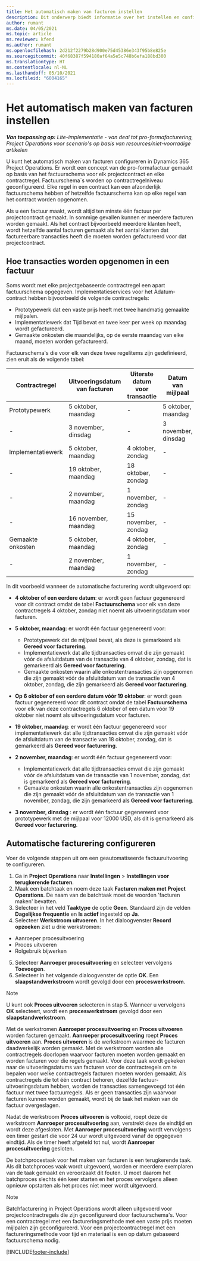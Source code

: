 ```yaml
---
title: Het automatisch maken van facturen instellen
description: Dit onderwerp biedt informatie over het instellen en configureren van de automatische aanmaak van pro-formafacturen.
author: rumant
ms.date: 04/05/2021
ms.topic: article
ms.reviewer: kfend
ms.author: rumant
ms.openlocfilehash: 2d212f2279b28d900e75d45386e343f95b8e825e
ms.sourcegitcommit: 40f68387f594180af64a5e5c748b6efa188bd300
ms.translationtype: HT
ms.contentlocale: nl-NL
ms.lasthandoff: 05/10/2021
ms.locfileid: "6004165"
---
```

# <a name="set-up-automatic-invoice-creation"></a>Het automatisch maken van facturen instellen 
 
_**Van toepassing op:** Lite-implementatie - van deal tot pro-formafacturering, Project Operations voor scenario's op basis van resources/niet-voorradige artikelen_

U kunt het automatisch maken van facturen configureren in Dynamics 365 Project Operations. Er wordt een concept van de pro-formafactuur gemaakt op basis van het factuurschema voor elk projectcontract en elke contractregel. Factuurschema´s worden op contractregelniveau geconfigureerd. Elke regel in een contract kan een afzonderlijk factuurschema hebben of hetzelfde factuurschema kan op elke regel van het contract worden opgenomen.

Als u een factuur maakt, wordt altijd ten minste één factuur per projectcontract gemaakt. In sommige gevallen kunnen er meerdere facturen worden gemaakt. Als het contract bijvoorbeeld meerdere klanten heeft, wordt hetzelfde aantal facturen gemaakt als het aantal klanten dat factureerbare transacties heeft die moeten worden gefactureerd voor dat projectcontract.

## <a name="understand-how-transactions-are-included-on-an-invoice"></a>Hoe transacties worden opgenomen in een factuur 

Soms wordt met elke projectgebaseerde contractregel een apart factuurschema opgegeven. Implementatieservices voor het Adatum-contract hebben bijvoorbeeld de volgende contractregels:

- Prototypewerk dat een vaste prijs heeft met twee handmatig gemaakte mijlpalen.
- Implementatiewerk dat Tijd bevat en twee keer per week op maandag wordt gefactureerd.
- Gemaakte onkosten die maandelijks, op de eerste maandag van elke maand, moeten worden gefactureerd.

Factuurschema's die voor elk van deze twee regelitems zijn gedefinieerd, zien eruit als de volgende tabel:

| Contractregel | Uitvoeringsdatum van facturen | Uiterste datum voor transactie | Datum van mijlpaal | Bedrag van mijlpaal |
| --- | --- | --- | --- | --- |
| Prototypewerk | 5 oktober, maandag | - | 5 oktober, maandag | 5000 USD |
| - | 3 november, dinsdag | - | 3 november, dinsdag | 12,000 USD |
| Implementatiewerk | 5 oktober, maandag | 4 oktober, zondag | - | - |
| - | 19 oktober, maandag | 18 oktober, zondag | - | - |
| - | 2 november, maandag | 1 november, zondag | - | - |
| - | 16 november, maandag | 15 november, zondag | - | - |
| Gemaakte onkosten | 5 oktober, maandag | 4 oktober, zondag | - | - |
| - | 2 november, maandag | 1 november, zondag | - | - |

In dit voorbeeld wanneer de automatische facturering wordt uitgevoerd op:

- **4 oktober of een eerdere datum**: er wordt geen factuur gegenereerd voor dit contract omdat de tabel **Factuurschema** voor elk van deze contractregels 4 oktober, zondag niet noemt als uitvoeringsdatum voor facturen.
- **5 oktober, maandag**: er wordt één factuur gegenereerd voor:

    - Prototypewerk dat de mijlpaal bevat, als deze is gemarkeerd als **Gereed voor facturering**.
    - Implementatiewerk dat alle tijdtransacties omvat die zijn gemaakt vóór de afsluitdatum van de transactie van 4 oktober, zondag, dat is gemarkeerd als **Gereed voor facturering**.
    - Gemaakte onkosten waarin alle onkostentransacties zijn opgenomen die zijn gemaakt vóór de afsluitdatum van de transactie van 4 oktober, zondag, die zijn gemarkeerd als **Gereed voor facturering**.
  
- **Op 6 oktober of een eerdere datum vóór 19 oktober**: er wordt geen factuur gegenereerd voor dit contract omdat de tabel **Factuurschema** voor elk van deze contractregels 6 oktober of een datum vóór 19 oktober niet noemt als uitvoeringsdatum voor facturen.
- **19 oktober, maandag**: er wordt één factuur gegenereerd voor implementatiewerk dat alle tijdtransacties omvat die zijn gemaakt vóór de afsluitdatum van de transactie van 18 oktober, zondag, dat is gemarkeerd als **Gereed voor facturering**.
- **2 november, maandag**: er wordt één factuur gegenereerd voor:

    - Implementatiewerk dat alle tijdtransacties omvat die zijn gemaakt vóór de afsluitdatum van de transactie van 1 november, zondag, dat is gemarkeerd als **Gereed voor facturering**.
    - Gemaakte onkosten waarin alle onkostentransacties zijn opgenomen die zijn gemaakt vóór de afsluitdatum van de transactie van 1 november, zondag, die zijn gemarkeerd als **Gereed voor facturering**.

- **3 november, dinsdag** : er wordt één factuur gegenereerd voor prototypewerk met de mijlpaal voor 12000 USD, als dit is gemarkeerd als **Gereed voor facturering**.

## <a name="configure-automatic-invoicing"></a>Automatische facturering configureren

Voer de volgende stappen uit om een geautomatiseerde factuuruitvoering te configureren.

1. Ga in **Project Operations** naar **Instellingen** > **Instellingen voor terugkerende facturen**.
2. Maak een batchtaak en noem deze taak **Facturen maken met Project Operations**. De naam van de batchtaak moet de woorden 'facturen maken' bevatten.
3. Selecteer in het veld **Taaktype** de optie **Geen**. Standaard zijn de velden **Dagelijkse frequentie** en **Is actief** ingesteld op **Ja**.
4. Selecteer **Werkstroom uitvoeren**. In het dialoogvenster **Record opzoeken** ziet u drie werkstromen:

- Aanroeper procesuitvoering
- Proces uitvoeren
- Rolgebruik bijwerken

5. Selecteer **Aanroeper procesuitvoering** en selecteer vervolgens **Toevoegen**.
6. Selecteer in het volgende dialoogvenster de optie **OK**. Een **slaapstandwerkstroom** wordt gevolgd door een **proceswerkstroom**. 

> [!NOTE]
> U kunt ook **Proces uitvoeren** selecteren in stap 5. Wanneer u vervolgens **OK** selecteert, wordt een **proceswerkstroom** gevolgd door een **slaapstandwerkstroom**.

Met de werkstromen **Aanroeper procesuitvoering** en **Proces uitvoeren** worden facturen gemaakt. **Aanroeper procesuitvoering** roept **Proces uitvoeren** aan. **Proces uitvoeren** is de werkstroom waarmee de facturen daadwerkelijk worden gemaakt. Met de werkstroom worden alle contractregels doorlopen waarvoor facturen moeten worden gemaakt en worden facturen voor die regels gemaakt. Voor deze taak wordt gekeken naar de uitvoeringsdatums van facturen voor de contractregels om te bepalen voor welke contractregels facturen moeten worden gemaakt. Als contractregels die tot één contract behoren, dezelfde factuur-uitvoeringsdatum hebben, worden de transacties samengevoegd tot één factuur met twee factuurregels. Als er geen transacties zijn waarvoor facturen kunnen worden gemaakt, wordt bij de taak het maken van de factuur overgeslagen.

Nadat de werkstroom **Proces uitvoeren** is voltooid, roept deze de werkstroom **Aanroeper procesuitvoering** aan, verstrekt deze de eindtijd en wordt deze afgesloten. Met **Aanroeper procesuitvoering** wordt vervolgens een timer gestart die voor 24 uur wordt uitgevoerd vanaf de opgegeven eindtijd. Als de timer heeft afgeteld tot nul, wordt **Aanroeper procesuitvoering** gesloten.

De batchprocestaak voor het maken van facturen is een terugkerende taak. Als dit batchproces vaak wordt uitgevoerd, worden er meerdere exemplaren van de taak gemaakt en veroorzaakt dit fouten. U moet daarom het batchproces slechts één keer starten en het proces vervolgens alleen opnieuw opstarten als het proces niet meer wordt uitgevoerd.

> [!NOTE]
> Batchfacturering in Project Operations wordt alleen uitgevoerd voor projectcontractregels die zijn geconfigureerd door factuurschema's. Voor een contractregel met een factureringsmethode met een vaste prijs moeten mijlpalen zijn geconfigureerd. Voor een projectcontractregel met een factureringsmethode voor tijd en materiaal is een op datum gebaseerd factuurschema nodig.


[!INCLUDE[footer-include](../../includes/footer-banner.md)]
